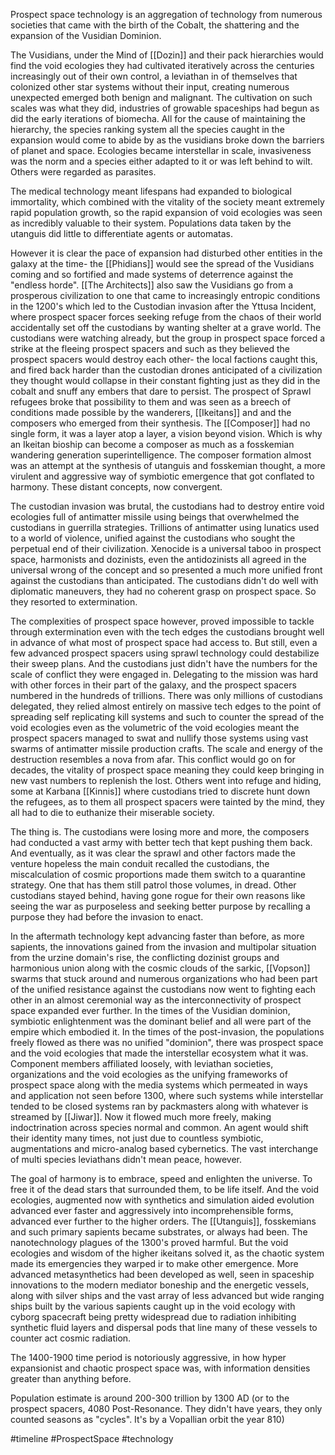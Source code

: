 
Prospect space technology is an aggregation of technology from numerous societies that came with the birth of the Cobalt, the shattering and the expansion of the Vusidian Dominion.

The Vusidians, under the Mind of [[Dozin]] and their pack hierarchies would find the void ecologies they had cultivated iteratively across the centuries increasingly out of their own control, a leviathan in of themselves that colonized other star systems without their input, creating numerous unexpected emerged both benign and malignant. The cultivation on such scales was what they did, industries of growable spaceships had begun as did the early iterations of biomecha. All for the cause of maintaining the hierarchy, the species ranking system all the species caught in the expansion would come to abide by as the vusidians broke down the barriers of planet and space. Ecologies became interstellar in scale, invasiveness was the norm and a species either adapted to it or was left behind to wilt. Others were regarded as parasites.

The medical technology meant lifespans had expanded to biological immortality, which combined with the vitality of the society meant extremely rapid population growth, so the rapid expansion of void ecologies was seen as incredibly valuable to their system. Populations data taken by the utanguis did little to differentiate agents or automatas.

However it is clear the pace of expansion had disturbed other entities in the galaxy at the time- the [[Phidians]] would see the spread of the Vusidians coming and so fortified and made systems of deterrence against the "endless horde". [[The Architects]] also saw the Vusidians go from a prosperous civilization to one that came to increasingly entropic conditions in the 1200's which led to the Custodian invasion after the Yttusa Incident, where prospect spacer forces seeking refuge from the chaos of their world accidentally set off the custodians by wanting shelter at a grave world. The custodians were watching already, but the group in prospect space forced a strike at the fleeing prospect spacers and such as they believed the prospect spacers would destroy each other- the local factions caught this, and fired back harder than the custodian drones anticipated of a civilization they thought would collapse in their constant fighting just as they did in the cobalt and snuff any embers that dare to persist. The prospect of Sprawl refugees broke that possibility to them and was seen as a breech of conditions made possible by the wanderers, [[Ikeitans]] and and the composers who emerged from their synthesis. The [[Composer]] had no single form, it was a layer atop a layer, a vision beyond vision. Which is why an Ikeitan bioship can become a composer as much as a fosskemian wandering generation superintelligence. The composer formation almost was an attempt at the synthesis of utanguis and fosskemian thought, a more virulent and aggressive way of symbiotic emergence that got conflated to harmony. These distant concepts, now convergent.

The custodian invasion was brutal, the custodians had to destroy entire void ecologies full of antimatter missile using beings that overwhelmed the custodians in guerrilla strategies. Trillions of antimatter using lunatics used to a world of violence, unified against the custodians who sought the perpetual end of their civilization. Xenocide is a universal taboo in prospect space, harmonists and dozinists, even the antidozinists all agreed in the universal wrong of the concept and so presented a much more unified front against the custodians than anticipated. The custodians didn't do well with diplomatic maneuvers, they had no coherent grasp on prospect space. So they resorted to extermination.

The complexities of prospect space however, proved impossible to tackle through extermination even with the tech edges the custodians brought well in advance of what most of prospect space had access to. But still, even a few advanced prospect spacers using sprawl technology could destabilize their sweep plans. And the custodians just didn't have the numbers for the scale of conflict they were engaged in. Delegating to the mission was hard with other forces in their part of the galaxy, and the prospect spacers numbered in the hundreds of trillions. There was only millions of custodians delegated, they relied almost entirely on massive tech edges to the point of spreading self replicating kill systems and such to counter the spread of the void ecologies even as the volumetric of the void ecologies meant the prospect spacers managed to swat and nullify those systems using vast swarms of antimatter missile production crafts. The scale and energy of the destruction resembles a nova from afar. This conflict would go on for decades, the vitality of prospect space meaning they could keep bringing in new vast numbers to replenish the lost. Others went into refuge and hiding, some at Karbana [[Kinnis]] where custodians tried to discrete hunt down the refugees, as to them all prospect spacers were tainted by the mind, they all had to die to euthanize their miserable society.

The thing is. The custodians were losing more and more, the composers had conducted a vast army with better tech that kept pushing them back. And eventually, as it was clear the sprawl and other factors made the venture hopeless the main conduit recalled the custodians, the miscalculation of cosmic proportions made them switch to a quarantine strategy. One that has them still patrol those volumes, in dread. Other custodians stayed behind, having gone rogue for their own reasons like seeing the war as purposeless and seeking better purpose by recalling a purpose they had before the invasion to enact.

In the aftermath technology kept advancing faster than before, as more sapients, the innovations gained from the invasion and multipolar situation from the urzine domain's rise, the conflicting dozinist groups and harmonious union along with the cosmic clouds of the sarkic, [[Vopson]] swarms that stuck around and numerous organizations who had been part of the unified resistance against the custodians now went to fighting each other in an almost ceremonial way as the interconnectivity of prospect space expanded ever further. In the times of the Vusidian dominion, symbiotic enlightenment was the dominant belief and all were part of the empire which embodied it. In the times of the post-invasion, the populations freely flowed as there was no unified "dominion", there was prospect space and the void ecologies that made the interstellar ecosystem what it was. Component members affiliated loosely, with leviathan societies, organizations and the void ecologies as the unifying frameworks of prospect space along with the media systems which permeated in ways and application not seen before 1300, where such systems while interstellar tended to be closed systems ran by packmasters along with whatever is streamed by [[Jiwar]]. Now it flowed much more freely, making indoctrination across species normal and common. An agent would shift their identity many times, not just due to countless symbiotic, augmentations and micro-analog based cybernetics. The vast interchange of multi species leviathans didn't mean peace, however.

The goal of harmony is to embrace, speed and enlighten the universe. To free it of the dead stars that surrounded them, to be life itself. And the void ecologies, augmented now with synthetics and simulation aided evolution advanced ever faster and aggressively into incomprehensible forms, advanced ever further to the higher orders. The [[Utanguis]], fosskemians and such primary sapients became substrates, or always had been. The nanotechnology plagues of the 1300's proved harmful. But the void ecologies and wisdom of the higher ikeitans solved it, as the chaotic system made its emergencies they warped ir to make other emergence. More advanced metasynthetics had been developed as well, seen in spaceship innovations to the modern mediator boneship and the energetic vessels, along with silver ships and the vast array of less advanced but wide ranging ships built by the various sapients caught up in the void ecology with cyborg spacecraft being pretty widespread due to radiation inhibiting synthetic fluid layers and dispersal pods that line many of these vessels to counter act cosmic radiation.

The 1400-1900 time period is notoriously aggressive, in how hyper expansionist and chaotic prospect space was, with information densities greater than anything before.

Population estimate is around 200-300 trillion by 1300 AD (or to the prospect spacers, 4080 Post-Resonance. They didn't have years, they only counted seasons as "cycles". It's by a Vopallian orbit the year 810)

#timeline 
#ProspectSpace 
#technology
